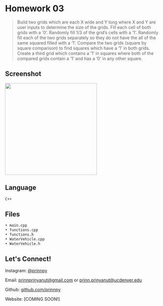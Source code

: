 
# Homework 03
> Build two grids which are each X wide and Y long where X and Y are user inputs to determine
the size of the grids. Fill each cell of both grids with a ‘0’. Randomly fill 1/3 of the grid’s cells
with a ‘1’. Randomly fill each of the two grids separately so they do not have the all of
the same squared filled with a ‘1’. Compare the two grids (square by square comparison) to
find squares which have a ‘1’ in both grids. Create a third grid which contains a ‘1’ in squares
where both of the compared grids contain a ‘1’ and has a ‘0’ in any other square.

## Screenshot

<img src="https://media.giphy.com/media/1k0AphNwlh8QAVwWXg/giphy.gif" width="300">

## Language
```sh
C++
```

## Files
```sh
• main.cpp 
• functions.cpp
• functions.h
• WaterVehicle.cpp 
• WaterVehicle.h
```

## Let's Connect!

Instagram: [@prinnpy](https://www.instagram.com/prinnpy)

Email: prinnprinyanut@gmail.com or prinn.prinyanut@ucdenver.edu

Github: [github.com/prinnpy](https://github.com/prinnpy)

Website: [COMING SOON!]

